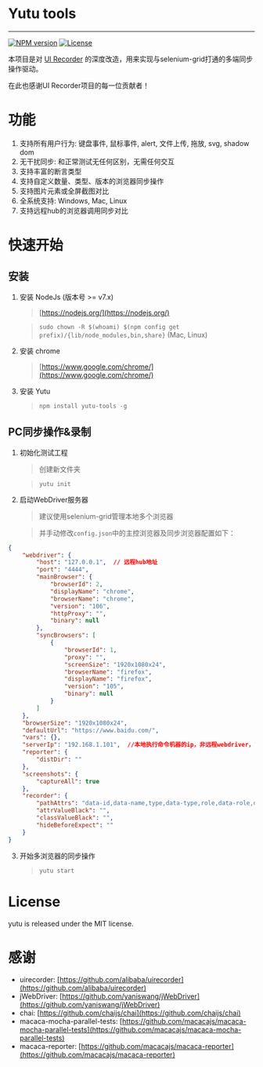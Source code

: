# Yutu tools

---


[![NPM version](https://img.shields.io/npm/v/uirecorder.svg?style=flat-square)](https://www.npmjs.com/package/yutu-tools)
[![License](https://img.shields.io/npm/l/uirecorder.svg?style=flat-square)](https://www.npmjs.com/package/yutu-tools)

本项目是对 [UI Recorder](https://github.com/alibaba/uirecorder) 的深度改造，用来实现与selenium-grid打通的多端同步操作驱动。

在此也感谢UI Recorder项目的每一位贡献者！

# 功能

1. 支持所有用户行为: 键盘事件, 鼠标事件, alert, 文件上传, 拖放, svg, shadow dom
2. 无干扰同步: 和正常测试无任何区别，无需任何交互
3. 支持丰富的断言类型
4. 支持自定义数量、类型、版本的浏览器同步操作
5. 支持图片元素或全屏截图对比
6. 全系统支持: Windows, Mac, Linux
7. 支持远程hub的浏览器调用同步对比

# 快速开始

## 安装

1. 安装 NodeJs (版本号 >= v7.x)

   > [https://nodejs.org/](https://nodejs.org/)

   > `sudo chown -R $(whoami) $(npm config get prefix)/{lib/node_modules,bin,share}` (Mac, Linux)

2. 安装 chrome

   > [https://www.google.com/chrome/](https://www.google.com/chrome/)

3. 安装 Yutu

   > `npm install yutu-tools -g`

## PC同步操作&录制

1. 初始化测试工程

   > 创建新文件夹

   > `yutu init`

2. 启动WebDriver服务器
   > 建议使用selenium-grid管理本地多个浏览器

   > 并手动修改```config.json```中的主控浏览器及同步浏览器配置如下：

```json
{
    "webdriver": {
        "host": "127.0.0.1",  // 远程hub地址
        "port": "4444",
        "mainBrowser": {
            "browserId": 2,
            "displayName": "chrome",
            "browserName": "chrome",
            "version": "106",
            "httpProxy": "",
            "binary": null
        },
        "syncBrowsers": [
            {
                "browserId": 1,
                "proxy": "",
                "screenSize": "1920x1080x24",
                "browserName": "firefox",
                "displayName": "firefox",
                "version": "105",
                "binary": null
            }
        ]
    },
    "browserSize": "1920x1080x24",
    "defaultUrl": "https://www.baidu.com/",
    "vars": {},
    "serverIp": "192.168.1.101",  //本地执行命令机器的ip，非远程webdriver，可以使用127.0.0.1
    "reporter": {
        "distDir": ""
    },
    "screenshots": {
        "captureAll": true
    },
    "recorder": {
        "pathAttrs": "data-id,data-name,type,data-type,role,data-role,data-value",
        "attrValueBlack": "",
        "classValueBlack": "",
        "hideBeforeExpect": ""
    }
}

```

3. 开始多浏览器的同步操作

    > `yutu start`


# License

yutu is released under the MIT license.

# 感谢

* uirecorder: [https://github.com/alibaba/uirecorder](https://github.com/alibaba/uirecorder)
* jWebDriver: [https://github.com/yaniswang/jWebDriver](https://github.com/yaniswang/jWebDriver)
* chai: [https://github.com/chaijs/chai](https://github.com/chaijs/chai)
* macaca-mocha-parallel-tests: [https://github.com/macacajs/macaca-mocha-parallel-tests](https://github.com/macacajs/macaca-mocha-parallel-tests)
* macaca-reporter: [https://github.com/macacajs/macaca-reporter](https://github.com/macacajs/macaca-reporter)
